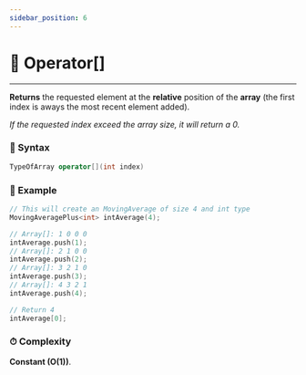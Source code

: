```yaml
---
sidebar_position: 6
---
```


# 📍 Operator[]

---

**Returns** the requested element at the **relative** position of the **array** (the first index is aways the most recent element added).

_If the requested index exceed the array size, it will return a 0._

### 📝 Syntax

```cpp
TypeOfArray operator[](int index)
```

### 🔮 Example

```cpp
// This will create an MovingAverage of size 4 and int type
MovingAveragePlus<int> intAverage(4);

// Array[]: 1 0 0 0
intAverage.push(1);
// Array[]: 2 1 0 0
intAverage.push(2);
// Array[]: 3 2 1 0
intAverage.push(3);
// Array[]: 4 3 2 1
intAverage.push(4);

// Return 4
intAverage[0];
```

### ⏱ Complexity

**Constant (O(1))**.
